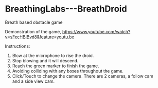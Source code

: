 # BreathingLabs---BreathDroid
Breath based obstacle game

Demonstration of the game,
https://www.youtube.com/watch?v=sFecHBlBvd8&feature=youtu.be

Instructions:
1) Blow at the microphone to rise the droid.
2) Stop blowing and it will descend.
3) Reach the green marker to finish the game.
4) Avoiding colliding with any boxes throughout the game.
5) Click/Touch to change the camera. There are 2 cameras, a follow cam and a side view cam.
